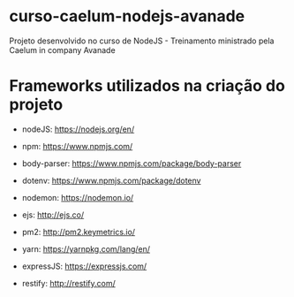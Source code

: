 # curso-caelum-nodejs-avanade
Projeto desenvolvido no curso de NodeJS - Treinamento ministrado pela Caelum in company Avanade


# Frameworks utilizados na criação do projeto
- nodeJS: 
https://nodejs.org/en/

- npm: 
https://www.npmjs.com/

- body-parser: 
https://www.npmjs.com/package/body-parser

- dotenv: 
https://www.npmjs.com/package/dotenv

- nodemon: 
https://nodemon.io/

- ejs: 
http://ejs.co/

- pm2: 
http://pm2.keymetrics.io/

- yarn: 
https://yarnpkg.com/lang/en/

- expressJS: 
https://expressjs.com/

- restify: 
http://restify.com/


